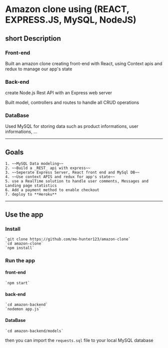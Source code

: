 Amazon clone using (REACT, EXPRESS.JS, MySQL, NodeJS)
=====================================================


short Description
------------------

### Front-end
<p>Built an amazon clone creating front-end with React, using Context apis and redux to manage our app's state </p>

### Back-end
<p> create Node.js Rest API with an Express web server </p>
<p> Built model, controllers and routes to handle all CRUD operations </p>


### DataBase
<p> Used MySQL for storing data such as product informations, user informations, ... </p>

---

## Goals

    1. ~~MySQL Data modeling~~ 
    2. ~~Build a _REST_ api with express~~ 
    3. ~~Seperate Express Server, React front end and MySql DB~~
    4. ~~Use context APIS and redux for app's state~~ 
    5. use a RealTime solution to handle user comments, Messages and Landing page statistics 
    6. Add a payment method to enable checkout 
    7. deploy to **Heroku**

---

## Use the app 

### Install

    `git clone https://github.com/mo-hunter123/amazon-clone`
    `cd amazon-clone`
    `npm install`

### Run the app 

#### front-end 

    `npm start`

#### back-end 

    `cd amazon-backend`
    `nodemon app.js`

#### DataBase 

    `cd amazon-backend/models`

then you can import the `requests.sql` file to your local MySQL database 

    
